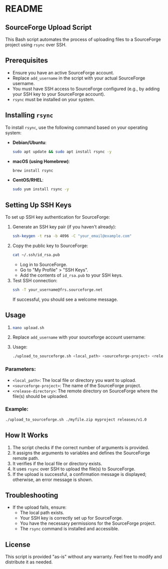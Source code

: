 # README

## SourceForge Upload Script

This Bash script automates the process of uploading files to a SourceForge project using `rsync` over SSH.

## Prerequisites

- Ensure you have an active SourceForge account.
- Replace `add_username` in the script with your actual SourceForge username.
- You must have SSH access to SourceForge configured (e.g., by adding your SSH key to your SourceForge account).
- `rsync` must be installed on your system.

## Installing `rsync`

To install `rsync`, use the following command based on your operating system:

- **Debian/Ubuntu**:
  ```bash
  sudo apt update && sudo apt install rsync -y
  ```
- **macOS (using Homebrew)**:
  ```bash
  brew install rsync
  ```
- **CentOS/RHEL**:
  ```bash
  sudo yum install rsync -y
  ```

## Setting Up SSH Keys

To set up SSH key authentication for SourceForge:

1. Generate an SSH key pair (if you haven't already):
   ```bash
   ssh-keygen -t rsa -b 4096 -C "your_email@example.com"
   ```
2. Copy the public key to SourceForge:
   ```bash
   cat ~/.ssh/id_rsa.pub
   ```
   - Log in to SourceForge.
   - Go to "My Profile" > "SSH Keys".
   - Add the contents of `id_rsa.pub` to your SSH keys.
3. Test SSH connection:
   ```bash
   ssh -T your_username@frs.sourceforge.net
   ```
   If successful, you should see a welcome message.

## Usage

1. ```bash
   nano upload.sh
   ```
2. Replace `add_username` with your sourceforge account username:


3. Usage:
   ```bash
   ./upload_to_sourceforge.sh <local_path> <sourceforge-project> <release-directory>
   ```



### Parameters:
- `<local_path>`: The local file or directory you want to upload.
- `<sourceforge-project>`: The name of the SourceForge project.
- `<release-directory>`: The remote directory on SourceForge where the file(s) should be uploaded.

### Example:
```bash
./upload_to_sourceforge.sh ./myfile.zip myproject releases/v1.0
```

## How It Works
1. The script checks if the correct number of arguments is provided.
2. It assigns the arguments to variables and defines the SourceForge remote path.
3. It verifies if the local file or directory exists.
4. It uses `rsync` over SSH to upload the file(s) to SourceForge.
5. If the upload is successful, a confirmation message is displayed; otherwise, an error message is shown.

## Troubleshooting
- If the upload fails, ensure:
  - The local path exists.
  - Your SSH key is correctly set up for SourceForge.
  - You have the necessary permissions for the SourceForge project.
  - The `rsync` command is installed and accessible.

## License
This script is provided "as-is" without any warranty. Feel free to modify and distribute it as needed.

